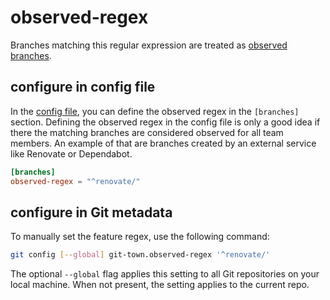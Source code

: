# observed-regex

Branches matching this regular expression are treated as
[observed branches](../branch-types.md#observed-branches).

## configure in config file

In the [config file](../configuration-file.md), you can define the observed
regex in the `[branches]` section. Defining the observed regex in the config
file is only a good idea if there the matching branches are considered observed
for all team members. An example of that are branches created by an external
service like Renovate or Dependabot.

```toml
[branches]
observed-regex = "^renovate/"
```

## configure in Git metadata

To manually set the feature regex, use the following command:

```bash
git config [--global] git-town.observed-regex '^renovate/'
```

The optional `--global` flag applies this setting to all Git repositories on
your local machine. When not present, the setting applies to the current repo.
